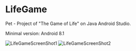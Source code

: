 # LifeGame
Pet - Project of "The Game of Life" on Java Android Studio.

Minimal version: Android 8.1

![LifeGameScreenShot1](https://user-images.githubusercontent.com/98609700/195705837-ac0452e7-38f5-46d7-85e2-71395fad5d51.jpg)
![LifeGameScreenShot2](https://user-images.githubusercontent.com/98609700/195705871-9a9e6536-e299-4d1e-949f-0fc955ad0aaf.jpg)
